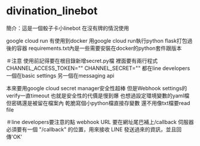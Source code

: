 # divination_linebot

簡介：這是一個骰子卡小linebot 在沒有牌的情況使用

google cloud run 有使用到docker
用google cloud run執行python flask打包過後的容器
requirements.txt內是一些需要安裝在docker的python套件跟版本

＃注意
使用前記得要在根目錄新增secret.py檔
裡面要有兩行程式
CHANNEL_ACCESS_TOKEN=""
CHANNEL_SECRET=""
都在line developers
一個在basic settings
另一個在messaging api

本來要用google cloud secret manager安全性超棒
但是Webhook settings的verify一直timeout
也就是安全性的代價是慢到爆
也想過設定環境變數的yaml檔
但密碼還是被留在檔案內
乾脆寫個小python檔直接存變數
還不用像txt檔要read file

＃line developers要注意的點
webhook URL 要在網址尾巴補上/callback
伺服器必須要有一個 "/callback" 的位置，用來接收 LINE 發送過來的資訊，並且回傳'OK'
